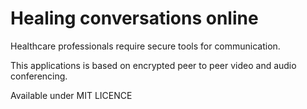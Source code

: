# Healing conversations online

Healthcare professionals require secure tools for communication.

This applications is based on encrypted peer to peer video and audio conferencing.

Available under MIT LICENCE
